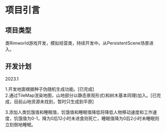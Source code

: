 # 项目引言

## **项目类型**

类Rimworld游戏开发，模拟经营类，持续开发中。从PersistentScene场景进入。

## 开发计划

2023.1

1.开发地面根据种子伪随机生成功能。\[已完成]\
2.通过TileMap渲染地图，山地部分以静态景观形式(和树木基本同理)加入。\[已完成，目前山地资源未找到，暂时只生成到平原]

3.添加人类饥饿值和睡眠值，饥饿值和睡眠值降低将降低人物移动速度和工作速度，饥饿值为0-1，降为0后12小时未进食则死亡，睡眠值降为0后2小时未睡眠则立刻倒地睡眠。
